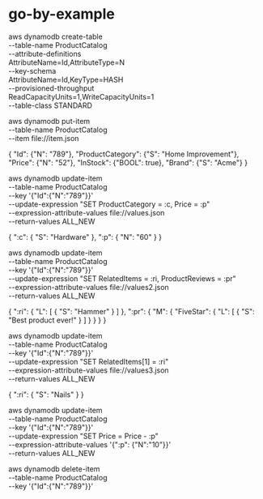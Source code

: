 # go-by-example

aws dynamodb create-table \
    --table-name ProductCatalog \
    --attribute-definitions \
        AttributeName=Id,AttributeType=N \
    --key-schema \
        AttributeName=Id,KeyType=HASH \
    --provisioned-throughput \
        ReadCapacityUnits=1,WriteCapacityUnits=1 \
    --table-class STANDARD

aws dynamodb put-item \
    --table-name ProductCatalog \
    --item file://item.json
    
{
    "Id": {"N": "789"},
    "ProductCategory": {"S": "Home Improvement"},
    "Price": {"N": "52"},
    "InStock": {"BOOL": true},
    "Brand": {"S": "Acme"}
}

aws dynamodb update-item \
    --table-name ProductCatalog \
    --key '{"Id":{"N":"789"}}' \
    --update-expression "SET ProductCategory = :c, Price = :p" \
    --expression-attribute-values file://values.json \
    --return-values ALL_NEW

{
    ":c": { "S": "Hardware" },
    ":p": { "N": "60" }
}

aws dynamodb update-item \
    --table-name ProductCatalog \
    --key '{"Id":{"N":"789"}}' \
    --update-expression "SET RelatedItems = :ri, ProductReviews = :pr" \
    --expression-attribute-values file://values2.json \
    --return-values ALL_NEW

{
    ":ri": {
        "L": [
            { "S": "Hammer" }
        ]
    },
    ":pr": {
        "M": {
            "FiveStar": {
                "L": [
                    { "S": "Best product ever!" }
                ]
            }
        }
    }
}

aws dynamodb update-item \
    --table-name ProductCatalog \
    --key '{"Id":{"N":"789"}}' \
    --update-expression "SET RelatedItems[1] = :ri" \
    --expression-attribute-values file://values3.json \
    --return-values ALL_NEW

{
    ":ri": { "S": "Nails" }
}

aws dynamodb update-item \
    --table-name ProductCatalog \
    --key '{"Id":{"N":"789"}}' \
    --update-expression "SET Price = Price - :p" \
    --expression-attribute-values '{":p": {"N":"10"}}' \
    --return-values ALL_NEW

aws dynamodb delete-item \
    --table-name ProductCatalog \
    --key '{"Id":{"N":"789"}}'
